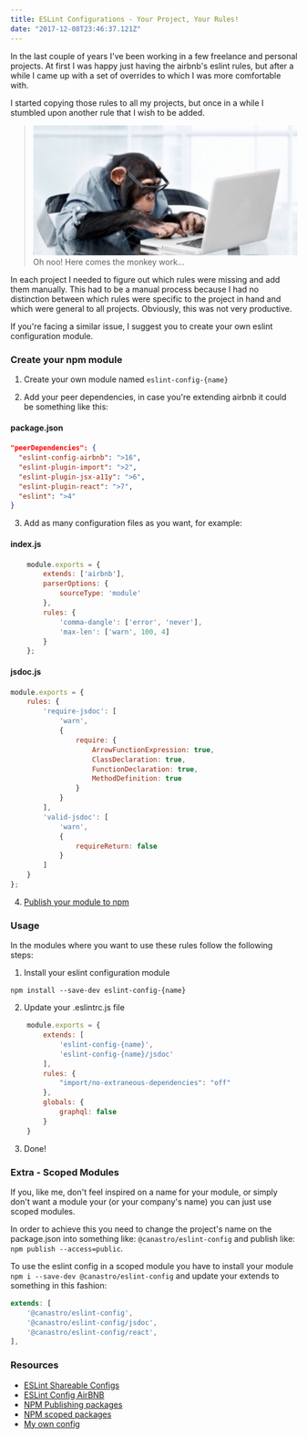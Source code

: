 ```yaml
---
title: ESLint Configurations - Your Project, Your Rules!
date: "2017-12-08T23:46:37.121Z"
---
```


In the last couple of years I've been working in a few freelance and personal projects. At first I was happy just having the airbnb's eslint rules, but after a while I came up with a set of overrides to which I was more comfortable with.

I started copying those rules to all my projects, but once in a while I stumbled upon another rule that I wish to be added.

> ![Monkey Work](./monkey-work.jpg)
> Oh noo! Here comes the monkey work...

In each project I needed to figure out which rules were missing and add them manually. This had to be a manual process because I had no distinction between which rules were specific to the project in hand and which were general to all projects. Obviously, this was not very productive.

If you're facing a similar issue, I suggest you to create your own eslint configuration module.

### Create your npm module
1. Create your own module named `eslint-config-{name}`

2. Add your peer dependencies, in case you're extending airbnb it could be something like this:

#### package.json
```json
"peerDependencies": {
  "eslint-config-airbnb": ">16",
  "eslint-plugin-import": ">2",
  "eslint-plugin-jsx-a11y": ">6",
  "eslint-plugin-react": ">7",
  "eslint": ">4"
}
```


3. Add as many configuration files as you want, for example:
#### index.js
```javascript
    module.exports = {
        extends: ['airbnb'],
        parserOptions: {
            sourceType: 'module'
        },
        rules: {
            'comma-dangle': ['error', 'never'],
            'max-len': ['warn', 100, 4]
        }
    };
```

#### jsdoc.js
```javascript
module.exports = {
    rules: {
        'require-jsdoc': [
            'warn',
            {
                require: {
                    ArrowFunctionExpression: true,
                    ClassDeclaration: true,
                    FunctionDeclaration: true,
                    MethodDefinition: true
                }
            }
        ],
        'valid-jsdoc': [
            'warn',
            {
                requireReturn: false
            }
        ]
    }
};
```

4. [Publish your module to npm](https://docs.npmjs.com/getting-started/publishing-npm-packages)

### Usage
In the modules where you want to use these rules follow the following steps:
1. Install your eslint configuration module

```
npm install --save-dev eslint-config-{name}
```

2. Update your .eslintrc.js file
```javascript
    module.exports = {
        extends: [
            'eslint-config-{name}',
            'eslint-config-{name}/jsdoc'
        ],
        rules: {
            "import/no-extraneous-dependencies": "off"
        },
        globals: {
            graphql: false
        }
    }
```

3. Done!

### Extra - Scoped Modules
If you, like me, don't feel inspired on a name for your module, or simply don't want a module your (or your company's name) you can just use scoped modules.

In order to achieve this you need to change the project's name on the package.json into something like: `@canastro/eslint-config` and publish like: `npm publish --access=public`.

To use the eslint config in a scoped module you have to install your module `npm i --save-dev @canastro/eslint-config` and update your extends to something in this fashion:
```javascript
extends: [
    '@canastro/eslint-config',
    '@canastro/eslint-config/jsdoc',
    '@canastro/eslint-config/react',
],
```

### Resources
* [ESLint Shareable Configs](https://eslint.org/docs/developer-guide/shareable-configs)
* [ESLint Config AirBNB](https://www.npmjs.com/package/eslint-config-airbnb)
* [NPM Publishing packages](https://docs.npmjs.com/getting-started/publishing-npm-packages)
* [NPM scoped packages](https://www.npmjs.com/docs/orgs/publishing-an-org-scoped-package.html)
* [My own config](https://github.com/canastro/eslint-config)
